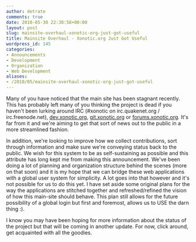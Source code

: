 ```yaml
---
author: detrate
comments: true
date: 2010-05-30 22:30:58+00:00
layout: post
slug: mainsite-overhaul-xonotic-org-just-got-useful
title: Mainsite Overhaul - Xonotic.org Just Got Useful
wordpress_id: 145
categories:
- Announcements
- Development
- Organization
- Web Development
aliases:
- /2010/05/mainsite-overhaul-xonotic-org-just-got-useful
---
```


Many of you have noticed that the main site has been stagnant recently.  This has probably left many of you thinking the project is dead if you haven't been lurking around IRC (#xonotic on irc.quakenet.org / irc.freenode.net), [dev.xonotic.org](http://dev.xonotic.org), [git.xonotic.org](http://git.xonotic.org) or [forums.xonotic.org](http://forums.xonotic.org).  It's far from it and we're aiming to get that sort of news out to the public in a more streamlined fashion.

In addition, we're looking to improve how we collect contributions, sort through information and make sure we're conveying status back to the public.  We wish for this system to be as self-sustaining as possible and this attribute has long kept me from making this announcement.  We've been doing a lot of planning and organization structure behind the scenes (more on that soon) and it is my hope that we can bridge these web applications with a global user system for simplicity.  A lot goes into that however and it's not possible for us to do this yet.  I have set aside some original plans for the way the applications are stitched together and refreshed/refined the vision of how this main-site should behave.  This plan still allows for the future possibility of a global login but first and foremost, allows us to USE the darn thing :).

I know you may have been hoping for more information about the status of the project but that will be coming in another update.  For now, click around, get acquainted with all the goodies.
